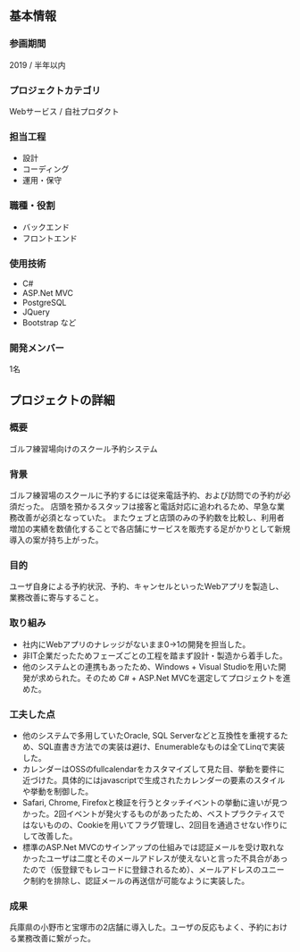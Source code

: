 ## 基本情報

### 参画期間

2019 / 半年以内

### プロジェクトカテゴリ

Webサービス  /  自社プロダクト 

### 担当工程 

- 設計 
- コーディング
- 運用・保守

### 職種・役割

- バックエンド
- フロントエンド

### 使用技術

- C#
- ASP.Net MVC
- PostgreSQL
- JQuery
- Bootstrap など

### 開発メンバー

 1名

## プロジェクトの詳細

### 概要

ゴルフ練習場向けのスクール予約システム

### 背景

ゴルフ練習場のスクールに予約するには従来電話予約、および訪問での予約が必須だった。
店頭を預かるスタッフは接客と電話対応に追われるため、早急な業務改善が必須となっていた。
またウェブと店頭のみの予約数を比較し、利用者増加の実績を数値化することで各店舗にサービスを販売する足がかりとして新規導入の案が持ち上がった。

### 目的

ユーザ自身による予約状況、予約、キャンセルといったWebアプリを製造し、業務改善に寄与すること。

### 取り組み

- 社内にWebアプリのナレッジがないまま0→1の開発を担当した。
- 非IT企業だったためフェーズごとの工程を踏まず設計・製造から着手した。
- 他のシステムとの連携もあったため、Windows + Visual Studioを用いた開発が求められた。そのため C# + ASP.Net MVCを選定してプロジェクトを進めた。

### 工夫した点

- 他のシステムで多用していたOracle, SQL Serverなどと互換性を重視するため、SQL直書き方法での実装は避け、Enumerableなものは全てLinqで実装した。
- カレンダーはOSSのfullcalendarをカスタマイズして見た目、挙動を要件に近づけた。具体的にはjavascriptで生成されたカレンダーの要素のスタイルや挙動を制御した。
- Safari, Chrome, Firefoxと検証を行うとタッチイベントの挙動に違いが見つかった。2回イベントが発火するものがあったため、ベストプラクティスではないものの、Cookieを用いてフラグ管理し、2回目を通過させない作りにして改善した。
- 標準のASP.Net MVCのサインアップの仕組みでは認証メールを受け取れなかったユーザは二度とそのメールアドレスが使えないと言った不具合があったので（仮登録でもレコードに登録されるため）、メールアドレスのユニーク制約を排除し、認証メールの再送信が可能なように実装した。

### 成果

兵庫県の小野市と宝塚市の2店舗に導入した。ユーザの反応もよく、予約における業務改善に繋がった。